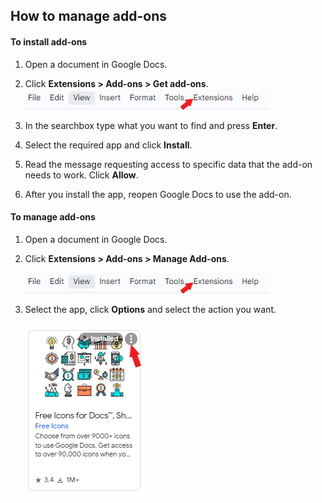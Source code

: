 ## How to manage add-ons    

#### To install add-ons    

1. Open a document in Google Docs.  

2. Click **Extensions > Add-ons > Get add-ons**. 
     ![](Images/extensions.PNG) 

3. In the searchbox type what you want to find and press **Enter**.   

4. Select the required app and click **Install**.    

5. Read the message requesting access to specific data that the add-on needs to work. Click **Allow**.    

6. After you install the app, reopen Google Docs to use the add-on.

#### To manage add-ons

1. Open a document in Google Docs.    

2. Click **Extensions > Add-ons > Manage Add-ons**.    

    ![](Images/extensions.PNG)    

3. Select the app, click **Options** and select the action you want.    

    ![](Images/options.PNG)   